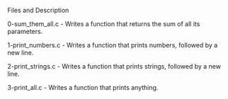 Files and Description

0-sum_them_all.c - Writes a function that returns the sum of all its parameters.

1-print_numbers.c - Writes a function that prints numbers, followed by a new line.

2-print_strings.c - Writes a function that prints strings, followed by a new line.

3-print_all.c - Writes a function that prints anything.
